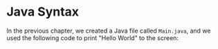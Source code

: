 # Java Syntax

In the previous chapter, we created a Java file called `Main.java`, and we used the following code to print "Hello World" to the screen:
